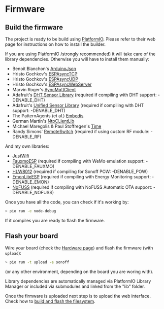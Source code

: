 # Firmware

## Build the firmware

The project is ready to be build using [PlatformIO][1].
Please refer to their web page for instructions on how to install the builder.

If you are using PlatformIO /strongly recommended) it will take care of the library dependencies. Otherwise you will have to install them manually:

* Benoit Blanchon's [ArduinoJson](https://github.com/bblanchon/ArduinoJson)
* Hristo Gochkov's [ESPAsyncTCP](https://github.com/me-no-dev/ESPAsyncTCP)
* Hristo Gochkov's [ESPAsyncUDP](https://github.com/me-no-dev/ESPAsyncUDP)
* Hristo Gochkov's [ESPAsyncWebServer](https://github.com/me-no-dev/ESPAsyncWebServer)
* Marvin Roger's [AyncMqttClient](https://github.com/marvinroger/async-mqtt-client)
* Adafruit's [DHT Sensor Library](https://github.com/adafruit/DHT-sensor-library) (required if compiling with DHT support: -DENABLE_DHT)
* Adafruit's [Unified Sensor Library](https://github.com/adafruit/Adafruit_Sensor) (required if compiling with DHT support: -DENABLE_DHT)
* The PatternAgents (et al.) [Embedis](https://github.com/thingSoC/embedis)
* German Martin's [NtpCLientLib](https://github.com/gmag11/NtpClient)
*  Michael Maregolis & Paul Stoffregen's [Time](https://github.com/PaulStoffregen/Time)
* Randy Simons' [RemoteSwitch](https://github.com/jccprj/RemoteSwitch-arduino-library) (required if using custom RF module: -DENABLE_RF)

And my own libraries:

* [JustWifi](https://bitbucket.org/xoseperez/justwifi.git)
* [FauxmoESP](https://bitbucket.org/xoseperez/fauxmoesp.git) (required if compiling with WeMo emulation support: -DENABLE_FAUXMO)
* [HLW8012](https://bitbucket.org/xoseperez/hlw8012.git) (required if compiling for Sonoff POW: -DENABLE_POW)
* [EmonLiteESP](https://bitbucket.org/xoseperez/emonliteesp.git) (required if compiling with Energy Monitoring support: -DENABLE_EMON)
* [NoFUSS](https://bitbucket.org/xoseperez/nofuss.git) (required if compiling with NoFUSS Automatic OTA support: -DENABLE_NOFUSS)

Once you have all the code, you can check if it's working by:

```bash
> pio run -e node-debug
```

If it compiles you are ready to flash the firmware.

## Flash your board

Wire your board (check the [Hardware page](Hardware.md)) and flash the firmware (with ```upload```):

```bash
> pio run -t upload -e sonoff
```

(or any other environment, depending on the board you are woring with).

Library dependencies are automatically managed via PlatformIO Library Manager or included via submodules and linked from the "lib" folder.

Once the firmware is uploaded next step is to upload the web interface. Check how to [build and flash the filesystem](Filesystem.md).

[1]: http://www.platformio.org
